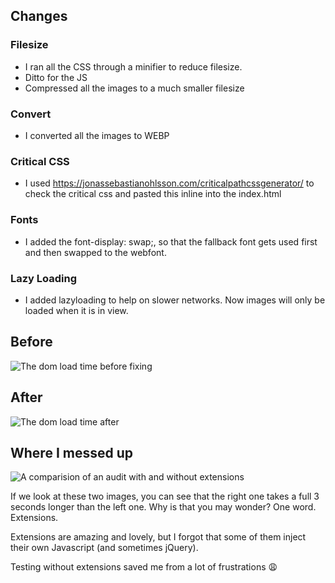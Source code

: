 ## Changes

### Filesize

* I ran all the CSS through a minifier to reduce filesize.
* Ditto for the JS
* Compressed all the images to a much smaller filesize

### Convert

* I converted all the images to WEBP

### Critical CSS

* I used https://jonassebastianohlsson.com/criticalpathcssgenerator/ to check the critical css and pasted this inline into the index.html

### Fonts

* I added the font-display: swap;, so that the fallback font gets used first and then swapped to the webfont.

### Lazy Loading

* I added lazyloading to help on slower networks. Now images will only be loaded when it is in view.

## Before
![The dom load time before fixing](http://i.imgur.com/DxQtd8y.jpg "Logo Title Text 1")

## After
![The dom load time after](http://i.imgur.com/d1kXaav.jpg "Logo Title Text 1")

## Where I messed up
![A comparision of an audit with and without extensions](http://i.imgur.com/jIMEjvx.jpg "Logo Title Text 1")

If we look at these two images, you can see that the right one takes a full 3 seconds longer than the left one. Why is that you may wonder? One word. Extensions.

Extensions are amazing and lovely, but I forgot that some of them inject their own Javascript (and sometimes jQuery).

Testing without extensions saved me from a lot of frustrations 😩

